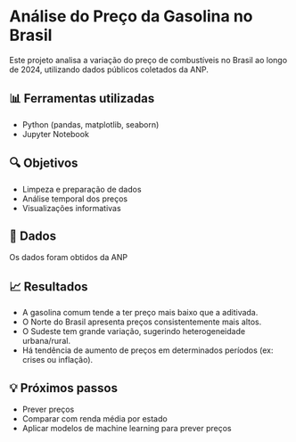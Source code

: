 # Análise do Preço da Gasolina no Brasil

Este projeto analisa a variação do preço de combustíveis no Brasil ao longo de 2024, utilizando dados públicos coletados da ANP.

## 📊 Ferramentas utilizadas
- Python (pandas, matplotlib, seaborn)
- Jupyter Notebook

## 🔍 Objetivos
- Limpeza e preparação de dados
- Análise temporal dos preços
- Visualizações informativas

## 📁 Dados
Os dados foram obtidos da ANP

## 📈 Resultados
- A gasolina comum tende a ter preço mais baixo que a aditivada.
- O Norte do Brasil apresenta preços consistentemente mais altos.
- O Sudeste tem grande variação, sugerindo heterogeneidade urbana/rural.
- Há tendência de aumento de preços em determinados períodos (ex: crises ou inflação).

## 💡 Próximos passos
- Prever preços
- Comparar com renda média por estado
- Aplicar modelos de machine learning para prever preços
